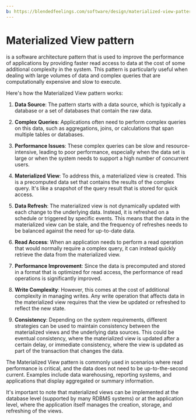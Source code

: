 ```yaml
---
b: https://blendedfeelings.com/software/design/materialized-view-pattern.md
---
```


# Materialized View pattern 
is a software architecture pattern that is used to improve the performance of applications by providing faster read access to data at the cost of some additional complexity in the system. This pattern is particularly useful when dealing with large volumes of data and complex queries that are computationally expensive and slow to execute.

Here's how the Materialized View pattern works:

1. **Data Source**: The pattern starts with a data source, which is typically a database or a set of databases that contain the raw data.

2. **Complex Queries**: Applications often need to perform complex queries on this data, such as aggregations, joins, or calculations that span multiple tables or databases.

3. **Performance Issues**: These complex queries can be slow and resource-intensive, leading to poor performance, especially when the data set is large or when the system needs to support a high number of concurrent users.

4. **Materialized View**: To address this, a materialized view is created. This is a precomputed data set that contains the results of the complex query. It's like a snapshot of the query result that is stored for quick access.

5. **Data Refresh**: The materialized view is not dynamically updated with each change to the underlying data. Instead, it is refreshed on a schedule or triggered by specific events. This means that the data in the materialized view can be stale, and the frequency of refreshes needs to be balanced against the need for up-to-date data.

6. **Read Access**: When an application needs to perform a read operation that would normally require a complex query, it can instead quickly retrieve the data from the materialized view.

7. **Performance Improvement**: Since the data is precomputed and stored in a format that is optimized for read access, the performance of read operations is significantly improved.

8. **Write Complexity**: However, this comes at the cost of additional complexity in managing writes. Any write operation that affects data in the materialized view requires that the view be updated or refreshed to reflect the new state.

9. **Consistency**: Depending on the system requirements, different strategies can be used to maintain consistency between the materialized views and the underlying data sources. This could be eventual consistency, where the materialized view is updated after a certain delay, or immediate consistency, where the view is updated as part of the transaction that changes the data.

The Materialized View pattern is commonly used in scenarios where read performance is critical, and the data does not need to be up-to-the-second current. Examples include data warehousing, reporting systems, and applications that display aggregated or summary information.

It's important to note that materialized views can be implemented at the database level (supported by many RDBMS systems) or at the application level, where the application itself manages the creation, storage, and refreshing of the views.